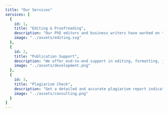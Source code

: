 ```yaml
---
title: "Our Services"
services: [
  {
    id: 1,
    title: "Editing & Proofreading",
    description: "Our PhD editors and business writers have worked on tons of manuscripts and they know exactly what to do with your content and give you a well polished content for journals and websites.",
    image: "../assets/editing.svg"
  },
  {
    id: 2,
    title: "Publication Support",
    description: "We offer end-to-end support in editing, formatting, journal selection, plagiarism check, artwork and submission assistance. If you do not have a lot of time and want to publish quickly, talk to us.",
    image: "../assets/development.png"
  },
  {
    id: 3,
    title: "Plagiarism Check",
    description: "Get a detailed and accurate plagiarism report indicating what percentage matches to the other sources. We recommend how you can improve the the paper and help you fix the writing.",
    image: "../assets/consulting.png"
  }
]
---
```


